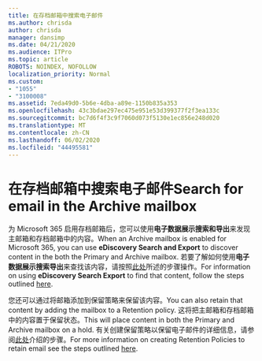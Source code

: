 ```yaml
---
title: 在存档邮箱中搜索电子邮件
ms.author: chrisda
author: chrisda
manager: dansimp
ms.date: 04/21/2020
ms.audience: ITPro
ms.topic: article
ROBOTS: NOINDEX, NOFOLLOW
localization_priority: Normal
ms.custom:
- "1055"
- "3100008"
ms.assetid: 7eda49d0-5b6e-4dba-a89e-1150b835a353
ms.openlocfilehash: 43c3bdae297ec475e951e53d399377f2f3ea133c
ms.sourcegitcommit: bc7d6f4f3c9f7060d073f5130e1ec856e248d020
ms.translationtype: MT
ms.contentlocale: zh-CN
ms.lasthandoff: 06/02/2020
ms.locfileid: "44495581"
---
```

# <a name="search-for-email-in-the-archive-mailbox"></a><span data-ttu-id="33776-102">在存档邮箱中搜索电子邮件</span><span class="sxs-lookup"><span data-stu-id="33776-102">Search for email in the Archive mailbox</span></span>

<span data-ttu-id="33776-103">为 Microsoft 365 启用存档邮箱后，您可以使用**电子数据展示搜索和导出**来发现主邮箱和存档邮箱中的内容。</span><span class="sxs-lookup"><span data-stu-id="33776-103">When an Archive mailbox is enabled for Microsoft 365, you can use **eDiscovery Search and Export** to discover content in the both the Primary and Archive mailbox.</span></span> <span data-ttu-id="33776-104">若要了解如何使用**电子数据展示搜索导出**来查找该内容，请按照[此处](https://docs.microsoft.com/microsoft-365/compliance/export-search-results)所述的步骤操作。</span><span class="sxs-lookup"><span data-stu-id="33776-104">For information on using **eDiscovery Search Export** to find that content, follow the steps outlined [here](https://docs.microsoft.com/microsoft-365/compliance/export-search-results).</span></span>
  
<span data-ttu-id="33776-105">您还可以通过将邮箱添加到保留策略来保留该内容。</span><span class="sxs-lookup"><span data-stu-id="33776-105">You can also retain that content by adding the mailbox to a Retention policy.</span></span> <span data-ttu-id="33776-106">这将把主邮箱和存档邮箱中的内容置于保留状态。</span><span class="sxs-lookup"><span data-stu-id="33776-106">This will place content in both the Primary and Archive mailbox on a hold.</span></span> <span data-ttu-id="33776-107">有关创建保留策略以保留电子邮件的详细信息，请参阅[此处](https://docs.microsoft.com/microsoft-365/compliance/retention-policies)介绍的步骤。</span><span class="sxs-lookup"><span data-stu-id="33776-107">For more information on creating Retention Policies to retain email see the steps outlined [here](https://docs.microsoft.com/microsoft-365/compliance/retention-policies).</span></span>
  
